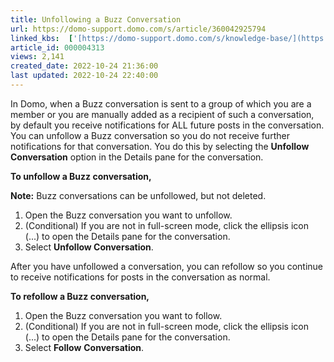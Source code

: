 ```yaml
---
title: Unfollowing a Buzz Conversation
url: https://domo-support.domo.com/s/article/360042925794
linked_kbs:  ['[https://domo-support.domo.com/s/knowledge-base/](https://domo-support.domo.com/s/knowledge-base/)', '[https://domo-support.domo.com/s/](https://domo-support.domo.com/s/)', '[https://domo-support.domo.com/s/topic/0TO5w000000ZamsGAC](https://domo-support.domo.com/s/topic/0TO5w000000ZamsGAC)', '[https://domo-support.domo.com/s/topic/0TO5w000000ZanCGAS](https://domo-support.domo.com/s/topic/0TO5w000000ZanCGAS)', '[https://domo-support.domo.com/s/article/360042925794](https://domo-support.domo.com/s/article/360042925794)', '[https://domo-support.domo.com/s/topic/0TO5w000000ZanCGAS/buzz](https://domo-support.domo.com/s/topic/0TO5w000000ZanCGAS/buzz)', '[https://domo-support.domo.com/s/article/360043429933](https://domo-support.domo.com/s/article/360043429933)', '[https://domo-support.domo.com/s/article/360043429953](https://domo-support.domo.com/s/article/360043429953)', '[https://domo-support.domo.com/s/article/360042925494](https://domo-support.domo.com/s/article/360042925494)', '[https://domo-support.domo.com/s/article/360043429913](https://domo-support.domo.com/s/article/360043429913)', '[https://domo-support.domo.com/s/article/4408174643607](https://domo-support.domo.com/s/article/4408174643607)', '[https://domo-support.domo.com/s/login/](https://domo-support.domo.com/s/login/)']
article_id: 000004313
views: 2,141
created_date: 2022-10-24 21:36:00
last updated: 2022-10-24 22:40:00
---
```




In Domo, when a Buzz conversation is sent to a group of which you are a member or you are manually added as a recipient of such a conversation, by default you receive notifications for ALL future posts in the conversation. You can unfollow a Buzz conversation so you do not receive further notifications for that conversation. You do this by selecting the **Unfollow Conversation** option in the Details pane for the conversation. 


**To unfollow a Buzz conversation,**






**Note:** Buzz conversations can be unfollowed, but not deleted.

1. Open the Buzz conversation you want to unfollow.
2. (Conditional) If you are not in full-screen mode, click the ellipsis icon (...) to open the Details pane for the conversation.
3. Select **Unfollow Conversation**.


After you have unfollowed a conversation, you can refollow so you continue to receive notifications for posts in the conversation as normal. 


**To refollow a Buzz conversation,**


1. Open the Buzz conversation you want to follow.
2. (Conditional) If you are not in full-screen mode, click the ellipsis icon (...) to open the Details pane for the conversation.
3. Select **Follow** **Conversation**.
